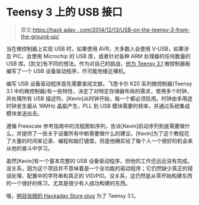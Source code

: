 # Teensy 3 上的 USB 接口

> 原文:[https://hack aday . com/2014/12/13/USB-on-the-teensy-3-from-the-ground-up/](https://hackaday.com/2014/12/13/usb-on-the-teensy-3-from-the-ground-up/)

当在微控制器上实现 USB 时，如果使用 AVR，大多数人会使用 V-USB，如果涉及 PIC，会使用 Microchip 的 USB 库，或者针对各种 ARM 处理器的任何数量的 USB 库。[凯文]有不同的想法。作为对自己的挑战，[他为 Teensy 3.1](http://kevincuzner.com/2014/12/12/teensy-3-1-bare-metal-writing-a-usb-driver/) 微控制器板编写了一个 USB 设备驱动程序，尽可能地接近裸机。

编写 USB 设备驱动程序首先需要查阅文献。飞思卡尔 K20 系列微控制器(Teensy 3.1 中的微控制器)有一些特性，决定了对特定存储器布局的需求，使用多个时钟，并处理所有 USB 描述符。[Kevin]从时钟开始，每一个都必须启用。时钟由多用途时钟发生器从 16MHz 晶振产生，PLL 到 USB 模块需要的频率，并通过系统集成模块发送出去。

遵循 Freescale 参考指南中的流程图和序列，告诉[Kevin]启动序列到底需要做什么，并提供了一些关于设置所有中断需要做什么的建议。[Kevin]为了这个教程花了大量的时间来记录、编程和敲打键盘，但是他确实给了每个人一个很好的机会来从他的奋斗中学习。

虽然[Kevin]有一个基本完整的 USB 设备驱动程序，但他的工作还远远没有完成。没关系，因为这个项目并不意味着是一个全功能的驱动程序；它仍然缺少真正的错误处理、配置中的字符串和真正的 VID/PID。没关系，这仍然是从零开始构建东西的一个很好的练习，尤其是很少有人成功构建的东西。

哦，[明目张胆的 Hackaday Store plug](http://store.hackaday.com/products/teensy-3-1) 为了 Teensy 3.1。